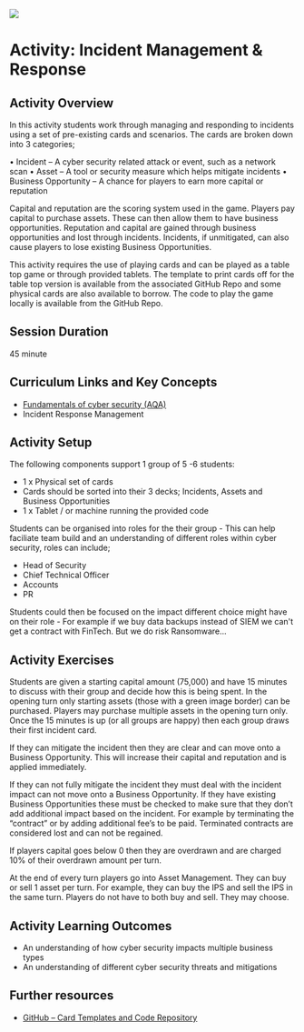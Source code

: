 ![](https://uwe-cyber.github.io/images/uwe_banner.png)

# Activity: Incident Management & Response

## Activity Overview

In this activity students work through managing and responding to incidents using a set of pre-existing cards and scenarios. The cards are broken down into 3 categories;

•	Incident – A cyber security related attack or event, such as a network scan
•	Asset – A tool or security measure which helps mitigate incidents
•	Business Opportunity – A chance for players to earn more capital or reputation

Capital and reputation are the scoring system used in the game. Players pay capital to purchase assets. These can then allow them to have business opportunities. Reputation and capital are gained through business opportunities and lost through incidents. Incidents, if unmitigated, can also cause players to lose existing Business Opportunities. 

This activity requires the use of playing cards and can be played as a table top game or through provided tablets. The template to print cards off for the table top version is available from the associated GitHub Repo and some physical cards are also available to borrow. The code to play the game locally is available from the  GitHub Repo.


## Session Duration

45 minute

## Curriculum Links and Key Concepts

* [Fundamentals of cyber security (AQA)](https://www.aqa.org.uk/subjects/computer-science-and-it/gcse/computer-science-8525/subject-content#Cyber_security)
* Incident Response Management

## Activity Setup

The following components support 1 group of 5 -6 students:
*	1 x Physical set of cards
  * Cards should be sorted into their 3 decks; Incidents, Assets and Business Opportunities
*	1 x Tablet / or machine running the provided code

Students can be organised into roles for the their group - This can help faciliate team build and an understanding of different roles within cyber security, roles can include;
* Head of Security
* Chief Technical Officer
* Accounts
* PR

Students could then be focused on the impact different choice might have on their role - For example if we buy data backups instead of SIEM we can't get a contract with FinTech. But we do risk Ransomware...

## Activity Exercises

Students are given a starting capital amount (75,000) and have 15 minutes to discuss with their group and decide how this is being spent. In the opening turn only starting assets (those with a green image border) can be purchased. Players may purchase multiple assets in the opening turn only. Once the 15 minutes is up (or all groups are happy) then each group draws their first incident card. 

If they can mitigate the incident then they are clear and can move onto a Business Opportunity. This will increase their capital and reputation and is applied immediately. 

If they can not fully mitigate the incident they must deal with the incident impact can not move onto a Business Opportunity. If they have existing Business Opportunities these must be checked to make sure that they don’t add additional impact based on the incident. For example by terminating the “contract” or by adding additional fee’s to be paid. Terminated contracts are considered lost and can not be regained. 

If players capital goes below 0 then they are overdrawn and are charged 10% of their overdrawn amount per turn. 

At the end of every turn players go into Asset Management. They can buy or sell 1 asset per turn. For example, they can buy the IPS and sell the IPS in the same turn. Players do not have to both buy and sell. They may choose.

## Activity Learning Outcomes

* An understanding of how cyber security impacts multiple business types
*	An understanding of different cyber security threats and mitigations
 
## Further resources 

* [GitHub – Card Templates and Code Repository](https://github.com/uwe-cyber/Incident_Response_Management/tree/main)
